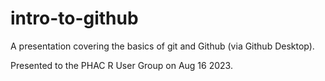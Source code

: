 # intro-to-github
A presentation covering the basics of git and Github (via Github Desktop).

Presented to the PHAC R User Group on Aug 16 2023.
